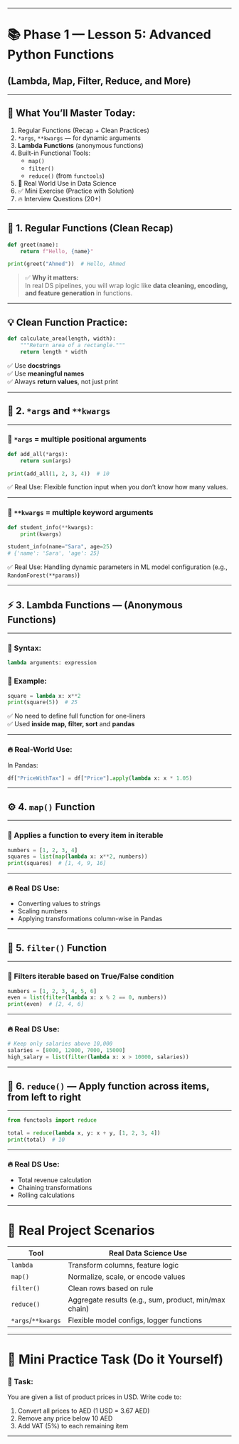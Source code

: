
---

# 📚 Phase 1 — Lesson 5: **Advanced Python Functions**  
## (Lambda, Map, Filter, Reduce, and More)

---

## 🎯 What You’ll Master Today:

1. Regular Functions (Recap + Clean Practices)
2. `*args`, `**kwargs` — for dynamic arguments
3. **Lambda Functions** (anonymous functions)
4. Built-in Functional Tools:
   - `map()`
   - `filter()`
   - `reduce()` (from `functools`)
5. 🧠 Real World Use in Data Science
6. ✅ Mini Exercise (Practice with Solution)
7. 🔥 Interview Questions (20+)

---

## 🧱 1. Regular Functions (Clean Recap)

```python
def greet(name):
    return f"Hello, {name}"

print(greet("Ahmed"))  # Hello, Ahmed
```

> ✅ **Why it matters:**  
In real DS pipelines, you will wrap logic like **data cleaning, encoding, and feature generation** in functions.

---

## 💡 Clean Function Practice:

```python
def calculate_area(length, width):
    """Return area of a rectangle."""
    return length * width
```

✅ Use **docstrings**  
✅ Use **meaningful names**  
✅ Always **return values**, not just print

---

## 🧳 2. `*args` and `**kwargs`

---

### 🔹 `*args` = multiple **positional** arguments

```python
def add_all(*args):
    return sum(args)

print(add_all(1, 2, 3, 4))  # 10
```

✅ Real Use: Flexible function input when you don’t know how many values.

---

### 🔹 `**kwargs` = multiple **keyword** arguments

```python
def student_info(**kwargs):
    print(kwargs)

student_info(name="Sara", age=25)
# {'name': 'Sara', 'age': 25}
```

✅ Real Use: Handling dynamic parameters in ML model configuration (e.g., `RandomForest(**params)`)

---

## ⚡ 3. Lambda Functions — (Anonymous Functions)

---

### 🔹 Syntax:
```python
lambda arguments: expression
```

### 🔹 Example:
```python
square = lambda x: x**2
print(square(5))  # 25
```

✅ No need to define full function for one-liners  
✅ Used **inside map, filter, sort** and **pandas**

---

### 🔥 Real-World Use:

In Pandas:
```python
df["PriceWithTax"] = df["Price"].apply(lambda x: x * 1.05)
```

---

## ⚙️ 4. `map()` Function

---

### 🔹 Applies a function to **every item** in iterable

```python
numbers = [1, 2, 3, 4]
squares = list(map(lambda x: x**2, numbers))
print(squares)  # [1, 4, 9, 16]
```

---

### 🔥 Real DS Use:

- Converting values to strings
- Scaling numbers
- Applying transformations column-wise in Pandas

---

## 🔎 5. `filter()` Function

---

### 🔹 Filters iterable based on **True/False** condition

```python
numbers = [1, 2, 3, 4, 5, 6]
even = list(filter(lambda x: x % 2 == 0, numbers))
print(even)  # [2, 4, 6]
```

---

### 🔥 Real DS Use:

```python
# Keep only salaries above 10,000
salaries = [8000, 12000, 7000, 15000]
high_salary = list(filter(lambda x: x > 10000, salaries))
```

---

## 🔁 6. `reduce()` — Apply function **across items**, from left to right

---

```python
from functools import reduce

total = reduce(lambda x, y: x + y, [1, 2, 3, 4])
print(total)  # 10
```

---

### 🔥 Real DS Use:

- Total revenue calculation
- Chaining transformations
- Rolling calculations

---

# 🧠 Real Project Scenarios

| Tool     | Real Data Science Use |
|----------|------------------------|
| `lambda` | Transform columns, feature logic |
| `map()`  | Normalize, scale, or encode values |
| `filter()` | Clean rows based on rule |
| `reduce()` | Aggregate results (e.g., sum, product, min/max chain) |
| `*args`/`**kwargs` | Flexible model configs, logger functions |

---

# 📝 Mini Practice Task (Do it Yourself)

### 🔧 Task:
You are given a list of product prices in USD. Write code to:

1. Convert all prices to AED (1 USD = 3.67 AED)
2. Remove any price below 10 AED
3. Add VAT (5%) to each remaining item

---
